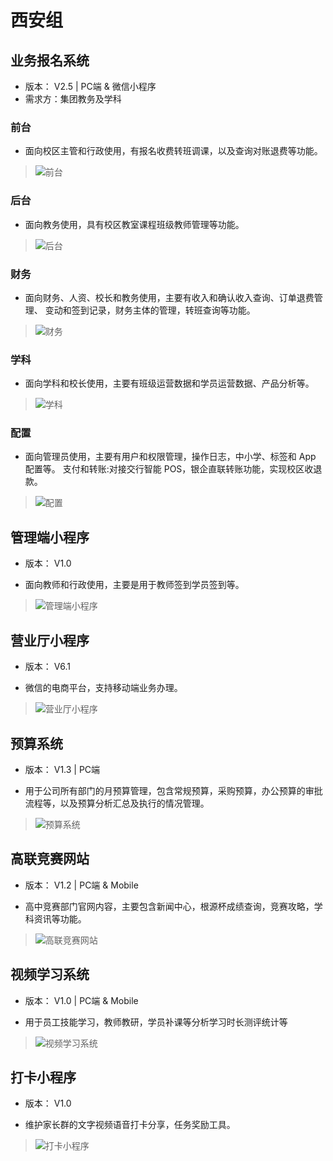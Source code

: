 # 西安组

## 业务报名系统
- 版本： V2.5 | PC端 & 微信小程序
- 需求方：集团教务及学科

### 前台
- 面向校区主管和行政使用，有报名收费转班调课，以及查询对账退费等功能。
> ![前台](../../img/ywbm1.png)
### 后台
- 面向教务使用，具有校区教室课程班级教师管理等功能。
> ![后台](../../img/ywbm2.png)
### 财务
- 面向财务、人资、校长和教务使用，主要有收入和确认收入查询、订单退费管理、 变动和签到记录，财务主体的管理，转班查询等功能。
> ![财务](../../img/ywbm3.png)
### 学科
- 面向学科和校长使用，主要有班级运营数据和学员运营数据、产品分析等。
> ![学科](../../img/ywbm4.png)
### 配置
- 面向管理员使用，主要有用户和权限管理，操作日志，中小学、标签和 App 配置等。 支付和转账:对接交行智能 POS，银企直联转账功能，实现校区收退款。
> ![配置](../../img/ywbm5.png)

## 管理端小程序
- 版本： V1.0

- 面向教师和行政使用，主要是用于教师签到学员签到等。
> ![管理端小程序](../../img/gld.png)

## 营业厅小程序
- 版本： V6.1

- 微信的电商平台，支持移动端业务办理。
> ![营业厅小程序](../../img/yyt.png)

## 预算系统
- 版本： V1.3 | PC端

- 用于公司所有部门的月预算管理，包含常规预算，采购预算，办公预算的审批流程等，以及预算分析汇总及执行的情况管理。
> ![预算系统](../../img/ys.png)

## 高联竞赛网站
- 版本： V1.2 | PC端 & Mobile

- 高中竞赛部门官网内容，主要包含新闻中心，根源杯成绩查询，竞赛攻略，学科资讯等功能。
> ![高联竞赛网站](../../img/gl.png)

## 视频学习系统
- 版本： V1.0 | PC端 & Mobile

- 用于员工技能学习，教师教研，学员补课等分析学习时长测评统计等
> ![视频学习系统](../../img/spxx.png)

## 打卡小程序
- 版本： V1.0

- 维护家长群的文字视频语音打卡分享，任务奖励工具。
> ![打卡小程序](../../img/dk.png)
